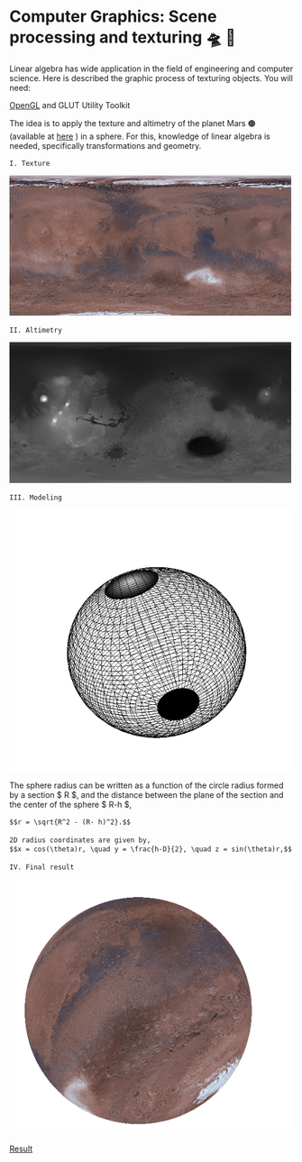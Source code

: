 # Computer Graphics: Scene processing and texturing 🛸 🌌

Linear algebra has wide application in the field of engineering and computer science. Here is described the graphic process of texturing objects. You will need: 

[OpenGL](https://www.opengl.org/) and GLUT Utility Toolkit

The idea is to apply the texture and altimetry of the planet Mars 🟤 (available at [here](http://planetpixelemporium.com/mars.html) ) in a sphere. For this, knowledge of linear algebra is needed, specifically transformations and geometry.

    I. Texture
    
   ![Figure](https://github.com/roscibely/Computer-graphics/blob/master/figures/f1.jpg)


    II. Altimetry
    
   ![Figure](https://github.com/roscibely/Computer-graphics/blob/master/figures/f2.png)
   
    III. Modeling
       
   ![Figure](https://github.com/roscibely/Computer-graphics/blob/master/figures/e2.png)
   
   The sphere radius can be written as a function of the circle radius formed by a section $ R $, and the distance between the plane of the section and the center of the sphere $ R-h $,
   
    $$r = \sqrt{R^2 - (R- h)^2}.$$
   
    2D radius coordinates are given by,   
    $$x = cos(\theta)r, \quad y = \frac{h-D}{2}, \quad z = sin(\theta)r,$$

    IV. Final result 
    
   ![Figure](https://github.com/roscibely/Computer-graphics/blob/master/figures/proj4.png)

[Result](https://www.youtube.com/watch?v=VKxlAa5HHTw)
